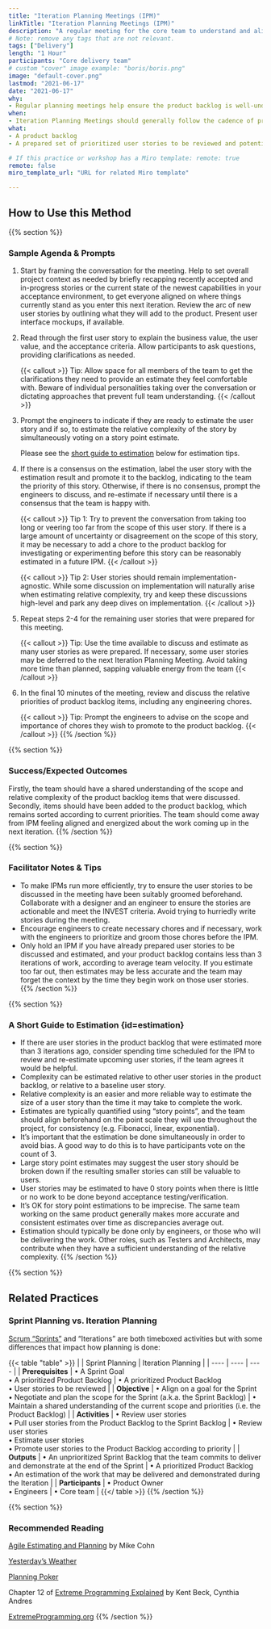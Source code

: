 ```yaml
---
title: "Iteration Planning Meetings (IPM)"
linkTitle: "Iteration Planning Meetings (IPM)"
description: "A regular meeting for the core team to understand and align on the work to be done."
# Note: remove any tags that are not relevant.
tags: ["Delivery"]
length: "1 Hour"
participants: "Core delivery team"
# custom "cover" image example: "boris/boris.png"
image: "default-cover.png" 
lastmod: "2021-06-17"
date: "2021-06-17"
why: 
- Regular planning meetings help ensure the product backlog is well-understood by all team members and always reflects the current priorities. By discussing and sizing product backlog items, the team may align on the delivery impact of the work to be done.
when:
- Iteration Planning Meetings should generally follow the cadence of product iterations (e.g. weekly) or should be held as often as needed to maintain a well-sized and well-understood product backlog.
what:
- A product backlog
- A prepared set of prioritized user stories to be reviewed and potentially promoted to the product backlog

# If this practice or workshop has a Miro template: remote: true
remote: false
miro_template_url: "URL for related Miro template" 

---
```

## How to Use this Method

{{% section %}}
### Sample Agenda & Prompts

1. Start by framing the conversation for the meeting. Help to set overall project context as needed by briefly recapping recently accepted and in-progress stories or the current state of the newest capabilities in your acceptance environment, to get everyone aligned on where things currently stand as you enter this next iteration. Review the arc of new user stories by outlining what they will add to the product. Present user interface mockups, if available.


1. Read through the first user story to explain the business value, the user value, and the acceptance criteria. Allow participants to ask questions, providing clarifications as needed.
   
   {{< callout >}}
   Tip: Allow space for all members of the team to get the clarifications they need to provide an estimate they feel comfortable with. Beware of individual personalities taking over the conversation or dictating approaches that prevent full team understanding.
   {{< /callout >}}

1. Prompt the engineers to indicate if they are ready to estimate the user story and if so, to estimate the relative complexity of the story by simultaneously voting on a story point estimate. 

   Please see the [short guide to estimation](#estimation) below for estimation tips.
   
1. If there is a consensus on the estimation, label the user story with the estimation result and promote it to the backlog, indicating to the team the priority of this story. Otherwise, if there is no consensus, prompt the engineers to discuss, and re-estimate if necessary until there is a consensus that the team is happy with.
   
   {{< callout >}}
   Tip 1: Try to prevent the conversation from taking too long or veering too far from the scope of this user story. If there is a large amount of uncertainty or disagreement on the scope of this story, it may be necessary to add a chore to the product backlog for investigating or experimenting before this story can be reasonably estimated in a future IPM.
   {{< /callout >}}
   
   {{< callout >}}
   Tip 2: User stories should remain implementation-agnostic. While some discussion on implementation will naturally arise when estimating relative complexity, try and keep these discussions high-level and park any deep dives on implementation.
   {{< /callout >}}

1. Repeat steps 2-4 for the remaining user stories that were prepared for this meeting.

   {{< callout >}}
   Tip: Use the time available to discuss and estimate as many user stories as were prepared. If necessary, some user stories may be deferred to the next Iteration Planning Meeting. Avoid taking more time than planned, sapping valuable energy from the team
   {{< /callout >}}

1. In the final 10 minutes of the meeting, review and discuss the relative priorities of product backlog items, including any engineering chores.

   {{< callout >}}
   Tip: Prompt the engineers to advise on the scope and importance of chores they wish to promote to the product backlog.
   {{< /callout >}}
{{% /section %}}

{{% section %}}
### Success/Expected Outcomes
Firstly, the team should have a shared understanding of the scope and relative complexity of the product backlog items that were discussed. Secondly, items should have been added to the product backlog, which remains sorted according to current priorities. The team should come away from IPM feeling aligned and energized about the work coming up in the next iteration.
{{% /section %}}

{{% section %}}
### Facilitator Notes & Tips
- To make IPMs run more efficiently, try to ensure the user stories to be discussed in the meeting have been suitably groomed beforehand. Collaborate with a designer and an engineer to ensure the stories are actionable and meet the INVEST criteria. Avoid trying to hurriedly write stories during the meeting.
- Encourage engineers to create necessary chores and if necessary, work with the engineers to prioritize and groom those chores before the IPM.
- Only hold an IPM if you have already prepared user stories to be discussed and estimated, and your product backlog contains less than 3 iterations of work, according to average team velocity. If you estimate too far out, then estimates may be less accurate and the team may forget the context by the time they begin work on those user stories.
{{% /section %}}

{{% section %}}
### A Short Guide to Estimation {id=estimation}
- If there are user stories in the product backlog that were estimated more than 3 iterations ago, consider spending time scheduled for the IPM to review and re-estimate upcoming user stories, if the team agrees it would be helpful.
- Complexity can be estimated relative to other user stories in the product backlog, or relative to a baseline user story.
- Relative complexity is an easier and more reliable way to estimate the size of a user story than the time it may take to complete the work.
- Estimates are typically quantified using “story points”, and the team should align beforehand on the point scale they will use throughout the project, for consistency (e.g. Fibonacci, linear, exponential).
- It’s important that the estimation be done simultaneously in order to avoid bias. A good way to do this is to have participants vote on the count of 3.
- Large story point estimates may suggest the user story should be broken down if the resulting smaller stories can still be valuable to users.
- User stories may be estimated to have 0 story points when there is little or no work to be done beyond acceptance testing/verification.
- It’s OK for story point estimations to be imprecise. The same team working on the same product generally makes more accurate and consistent estimates over time as discrepancies average out.
- Estimation should typically be done only by engineers, or those who will be delivering the work. Other roles, such as Testers and Architects, may contribute when they have a sufficient understanding of the relative complexity. 
{{% /section %}}


{{% section %}}
## Related Practices

### Sprint Planning vs. Iteration Planning

[Scrum “Sprints”](https://en.wikipedia.org/wiki/Scrum_(software_development)#Sprint_planning) and “Iterations” are both timeboxed activities but with some differences that impact how planning is done:

{{< table "table" >}}
|  | Sprint Planning | Iteration Planning |
| ---- | ---- | ---- |
| **Prerequisites** | • A Sprint Goal<br>• A prioritized Product Backlog | • A prioritized Product Backlog<br>• User stories to be reviewed  |
| **Objective** | • Align on a goal for the Sprint<br>• Negotiate and plan the scope for the Sprint (a.k.a. the Sprint Backlog) | • Maintain a shared understanding of the current scope and priorities (i.e. the Product Backlog) | 
| **Activities** | • Review user stories<br>• Pull user stories from the Product Backlog to the Sprint Backlog | • Review user stories<br> • Estimate user stories<br> • Promote user stories to the Product Backlog according to priority | 
| **Outputs** | • An unprioritized Sprint Backlog that the team commits to deliver and demonstrate at the end of the Sprint | • A prioritized Product Backlog<br> • An estimation of the work that may be delivered and demonstrated during the Iteration | 
| **Participants** | • Product Owner<br> • Engineers | • Core team |
{{</ table >}}
{{% /section %}}

{{% section %}}
### Recommended Reading
[Agile Estimating and Planning](https://www.amazon.com/Agile-Estimating-Planning-Mike-Cohn/dp/0131479415) by Mike Cohn

[Yesterday’s Weather](http://wiki.c2.com/?YesterdaysWeather)

[Planning Poker](https://en.wikipedia.org/wiki/Planning_poker)

Chapter 12 of [Extreme Programming Explained](https://www.goodreads.com/book/show/67833.Extreme_Programming_Explained) by Kent Beck, Cynthia Andres

[ExtremeProgramming.org](http://www.extremeprogramming.org/rules/iterationplanning.html)
{{% /section %}}